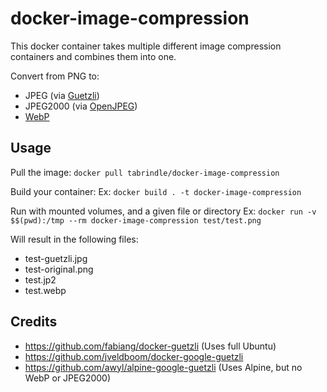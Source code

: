 # docker-image-compression

This docker container takes multiple different image compression containers and combines them into one. 

Convert from PNG to:
- JPEG (via [Guetzli](https://github.com/google/guetzli))
- JPEG2000 (via [OpenJPEG](https://github.com/uclouvain/openjpeg))
- [WebP](https://github.com/webmproject/libwebp)

## Usage
Pull the image:
`docker pull tabrindle/docker-image-compression`

Build your container:
Ex: `docker build . -t docker-image-compression`

Run with mounted volumes, and a given file or directory
Ex: `docker run -v $$(pwd):/tmp --rm docker-image-compression test/test.png`

Will result in the following files:
- test-guetzli.jpg
- test-original.png
- test.jp2
- test.webp

## Credits 

- https://github.com/fabiang/docker-guetzli (Uses full Ubuntu)
- https://github.com/jveldboom/docker-google-guetzli
- https://github.com/awyl/alpine-google-guetzli (Uses Alpine, but no WebP or JPEG2000)
